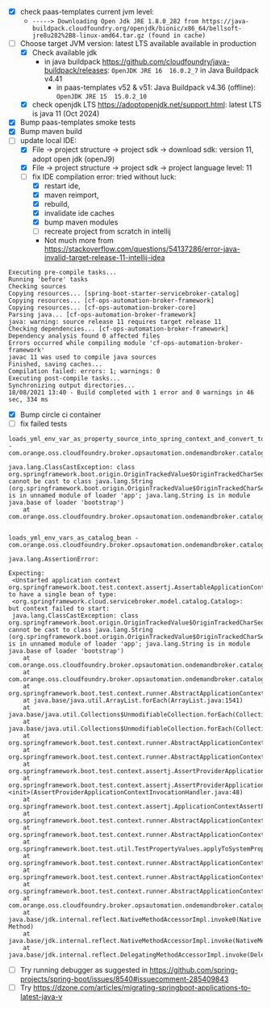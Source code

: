 * [x] check paas-templates current jvm level:  
     * `-----> Downloading Open Jdk JRE 1.8.0_282 from https://java-buildpack.cloudfoundry.org/openjdk/bionic/x86_64/bellsoft-jre8u282%2B8-linux-amd64.tar.gz (found in cache)`
* [ ] Choose target JVM version: latest LTS available available in production
  * [x] Check available jdk 
      * in java buildpack https://github.com/cloudfoundry/java-buildpack/releases: `OpenJDK JRE 16 	16.0.2_7` in Java Buildpack v4.41
        * in paas-templates v52 & v51: Java Buildpack v4.36 (offline): `OpenJDK JRE 15 	15.0.2_10`
  * [x] check openjdk LTS https://adoptopenjdk.net/support.html: latest LTS is java 11 (Oct 2024) 
* [x] Bump paas-templates smoke tests
* [x] Bump maven build
* [ ] update local IDE: 
   * [x] File -> project structure -> project sdk -> download sdk: version 11, adopt open jdk (openJ9)
   * [x] File -> project structure -> project sdk -> project language level: 11
   * [ ] fix IDE compilation error: tried without luck: 
     * [x] restart ide, 
     * [x] maven reimport, 
     * [x] rebuild, 
     * [x] invalidate ide caches 
     * [x] bump maven modules
     * [ ] recreate project from scratch in intellij
     * Not much more from https://stackoverflow.com/questions/54137286/error-java-invalid-target-release-11-intellij-idea
     

```
Executing pre-compile tasks...
Running 'before' tasks
Checking sources
Copying resources... [spring-boot-starter-servicebroker-catalog]
Copying resources... [cf-ops-automation-broker-framework]
Copying resources... [cf-ops-automation-broker-core]
Parsing java... [cf-ops-automation-broker-framework]
java: warning: source release 11 requires target release 11
Checking dependencies... [cf-ops-automation-broker-framework]
Dependency analysis found 0 affected files
Errors occurred while compiling module 'cf-ops-automation-broker-framework'
javac 11 was used to compile java sources
Finished, saving caches...
Compilation failed: errors: 1; warnings: 0
Executing post-compile tasks...
Synchronizing output directories...
18/08/2021 13:40 - Build completed with 1 error and 0 warnings in 46 sec, 334 ms 
```  

* [x] Bump circle ci container
* [ ] fix failed tests

```
loads_yml_env_var_as_property_source_into_spring_context_and_convert_to_scosb_format - com.orange.oss.cloudfoundry.broker.opsautomation.ondemandbroker.catalog.YamlCataloglAsEnvironmentVarApplicationContextInitializerTest

java.lang.ClassCastException: class org.springframework.boot.origin.OriginTrackedValue$OriginTrackedCharSequence cannot be cast to class java.lang.String (org.springframework.boot.origin.OriginTrackedValue$OriginTrackedCharSequence is in unnamed module of loader 'app'; java.lang.String is in module java.base of loader 'bootstrap')
	at com.orange.oss.cloudfoundry.broker.opsautomation.ondemandbroker.catalog.YamlCataloglAsEnvironmentVarApplicationContextInitializerTest.loads_yml_env_var_as_property_source_into_spring_context_and_convert_to_scosb_format(YamlCataloglAsEnvironmentVarApplicationContextInitializerTest.java:78)
 
```

```
loads_yml_env_vars_as_catalog_bean - com.orange.oss.cloudfoundry.broker.opsautomation.ondemandbroker.catalog.YamlCataloglAsEnvironmentVarApplicationContextInitializerTest

java.lang.AssertionError: 

Expecting:
 <Unstarted application context org.springframework.boot.test.context.assertj.AssertableApplicationContext[startupFailure=java.lang.ClassCastException]>
to have a single bean of type:
 <org.springframework.cloud.servicebroker.model.catalog.Catalog>:
but context failed to start:
 java.lang.ClassCastException: class org.springframework.boot.origin.OriginTrackedValue$OriginTrackedCharSequence cannot be cast to class java.lang.String (org.springframework.boot.origin.OriginTrackedValue$OriginTrackedCharSequence is in unnamed module of loader 'app'; java.lang.String is in module java.base of loader 'bootstrap')
 	at com.orange.oss.cloudfoundry.broker.opsautomation.ondemandbroker.catalog.YamlCataloglAsEnvironmentVarApplicationContextInitializer.convertPropertySourceToScOsbKeyPrefix(YamlCataloglAsEnvironmentVarApplicationContextInitializer.java:60)
 	at com.orange.oss.cloudfoundry.broker.opsautomation.ondemandbroker.catalog.YamlCataloglAsEnvironmentVarApplicationContextInitializer.initialize(YamlCataloglAsEnvironmentVarApplicationContextInitializer.java:44)
 	at org.springframework.boot.test.context.runner.AbstractApplicationContextRunner.lambda$configureContext$3(AbstractApplicationContextRunner.java:446)
 	at java.base/java.util.ArrayList.forEach(ArrayList.java:1541)
 	at java.base/java.util.Collections$UnmodifiableCollection.forEach(Collections.java:1085)
 	at java.base/java.util.Collections$UnmodifiableCollection.forEach(Collections.java:1085)
 	at org.springframework.boot.test.context.runner.AbstractApplicationContextRunner.configureContext(AbstractApplicationContextRunner.java:446)
 	at org.springframework.boot.test.context.runner.AbstractApplicationContextRunner.createAndLoadContext(AbstractApplicationContextRunner.java:423)
 	at org.springframework.boot.test.context.assertj.AssertProviderApplicationContextInvocationHandler.getContextOrStartupFailure(AssertProviderApplicationContextInvocationHandler.java:61)
 	at org.springframework.boot.test.context.assertj.AssertProviderApplicationContextInvocationHandler.<init>(AssertProviderApplicationContextInvocationHandler.java:48)
 	at org.springframework.boot.test.context.assertj.ApplicationContextAssertProvider.get(ApplicationContextAssertProvider.java:112)
 	at org.springframework.boot.test.context.runner.AbstractApplicationContextRunner.createAssertableContext(AbstractApplicationContextRunner.java:412)
 	at org.springframework.boot.test.context.runner.AbstractApplicationContextRunner.lambda$null$0(AbstractApplicationContextRunner.java:382)
 	at org.springframework.boot.test.util.TestPropertyValues.applyToSystemProperties(TestPropertyValues.java:175)
 	at org.springframework.boot.test.context.runner.AbstractApplicationContextRunner.lambda$run$1(AbstractApplicationContextRunner.java:381)
 	at org.springframework.boot.test.context.runner.AbstractApplicationContextRunner.withContextClassLoader(AbstractApplicationContextRunner.java:392)
 	at org.springframework.boot.test.context.runner.AbstractApplicationContextRunner.run(AbstractApplicationContextRunner.java:381)
 	at com.orange.oss.cloudfoundry.broker.opsautomation.ondemandbroker.catalog.YamlCataloglAsEnvironmentVarApplicationContextInitializerTest.loads_yml_env_vars_as_catalog_bean(YamlCataloglAsEnvironmentVarApplicationContextInitializerTest.java:169)
 	at java.base/jdk.internal.reflect.NativeMethodAccessorImpl.invoke0(Native Method)
 	at java.base/jdk.internal.reflect.NativeMethodAccessorImpl.invoke(NativeMethodAccessorImpl.java:62)
 	at java.base/jdk.internal.reflect.DelegatingMethodAccessorImpl.invoke(DelegatingMethodAccessorImpl.java:43)
```
   * [ ] Try running debugger as suggested in https://github.com/spring-projects/spring-boot/issues/8540#issuecomment-285409843
   * [ ] Try https://dzone.com/articles/migrating-springboot-applications-to-latest-java-v
